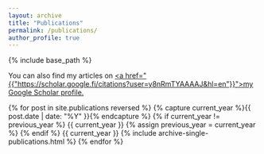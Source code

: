 ```yaml
---
layout: archive
title: "Publications"
permalink: /publications/
author_profile: true
---
```


{% include base_path %}

You can also find my articles on <u><a href="{{"https://scholar.google.fi/citations?user=y8nRmTYAAAAJ&hl=en"}}">my Google Scholar profile</a>.</u>

{% for post in site.publications reversed %}
  {% capture current_year %}{{ post.date | date: "%Y" }}{% endcapture %}
  {% if current_year != previous_year %}
  {{ current_year }}
    {% assign previous_year = current_year %}
  {% endif %}
  {{ current_year }}
  {% include archive-single-publications.html %}
{% endfor %}

